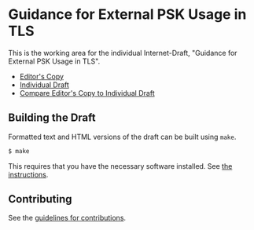 # Guidance for External PSK Usage in TLS

This is the working area for the individual Internet-Draft, "Guidance for External PSK Usage in TLS".

* [Editor's Copy](https://tlswg.github.io/external-psk-design-team/#go.draft-dt-tls-external-psk-guidance.html)
* [Individual Draft](https://tools.ietf.org/html/draft-dt-tls-external-psk-guidance)
* [Compare Editor's Copy to Individual Draft](https://tlswg.github.io/external-psk-design-team/#go.draft-dt-tls-external-psk-guidance.diff)

## Building the Draft

Formatted text and HTML versions of the draft can be built using `make`.

```sh
$ make
```

This requires that you have the necessary software installed.  See
[the instructions](https://github.com/martinthomson/i-d-template/blob/master/doc/SETUP.md).


## Contributing

See the
[guidelines for contributions](https://github.com/tlswg/external-psk-design-team/blob/master/CONTRIBUTING.md).
